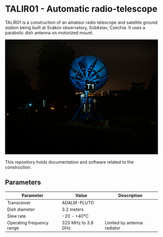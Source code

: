 # TALIR01 - Automatic radio-telescope


TALIR01 is a construction of an amateur radio telescope and satellite ground station being built at Svákov observatory, Soběslav, Czechia. It uses a parabolic dish antenna on motorized mount.

![TFSLOT01A prototype](doc/img/TALIR01.jpg)

This repository holds documentation and software related to the construction.

## Parameters

| Parameter | Value | Description |
|-----------|-------|-------------|
| Transceiver | ADALM-PLUTO |  |
| Dish diameter | 3.2 meters |  |
| Slew rate | -20 - +40°C |  |
| Operating frequency range | 325 MHz to 3.8 GHz |  Limited by antenna radiator |

